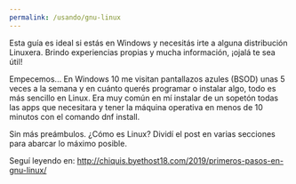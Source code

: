 ```yaml
---
permalink: /usando/gnu-linux
---
```

Esta guía es ideal si estás en Windows y necesitás irte a alguna distribución Linuxera. Brindo experiencias
propias y mucha información, ¡ojalá te sea útil!

Empecemos...
En Windows 10 me visitan pantallazos azules (BSOD) unas 5 veces a la semana y en cuánto querés programar o
instalar algo, todo es más sencillo en Linux. Era muy común en mí instalar de un sopetón todas las apps que
necesitara y tener la máquina operativa en menos de 10 minutos con el comando dnf install.

Sin más preámbulos. ¿Cómo es Linux? Dividí el post en varias secciones para abarcar lo máximo posible.

Seguí leyendo en: http://chiquis.byethost18.com/2019/primeros-pasos-en-gnu-linux/
